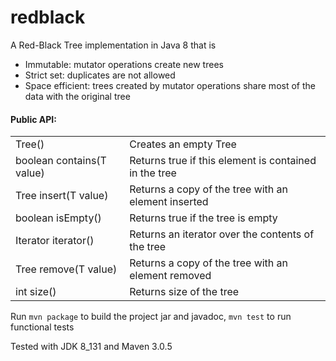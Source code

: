 # redblack
A Red-Black Tree implementation in Java 8 that is
* Immutable: mutator operations create new trees
* Strict set: duplicates are not allowed
* Space efficient: trees created by mutator operations share most of the data with the original tree

#### Public API:
| | |
| --- | --- |
| Tree<T>() | Creates an empty Tree | 
| boolean contains(T value) | Returns true if this element is contained in the tree |
| Tree<T> insert(T value) | Returns a copy of the tree with an element inserted |
| boolean isEmpty() | Returns true if the tree is empty |
| Iterator<T> iterator() | Returns an iterator over the contents of the tree |
| Tree<T> remove(T value) | Returns a copy of the tree with an element removed |
| int size() | Returns size of the tree |

Run `mvn package` to build the project jar and javadoc, `mvn test` to run functional tests

Tested with JDK 8_131 and Maven 3.0.5